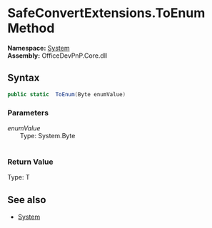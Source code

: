 # SafeConvertExtensions.ToEnum Method  
**Namespace:** [System](System.md)  
**Assembly:** OfficeDevPnP.Core.dll  
## Syntax
```C#
public static  ToEnum(Byte enumValue)
```
### Parameters
*enumValue*  
&emsp;&emsp;Type: System.Byte  
&emsp;&emsp;  
  
### Return Value
Type: T  

## See also
- [System](System.md)
